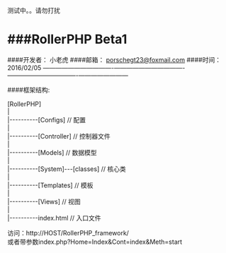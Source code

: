 测试中。。请勿打扰

###RollerPHP Beta1 
======================================================================
####开发者：	小老虎
####邮箱：		porschegt23@foxmail.com
####时间：		2016/02/05
———————————-———————————-———————————-————————

####框架结构:  
      
[RollerPHP]   
|     
|----------[Configs]                         // 配置        
|     
|----------[Controller]                      // 控制器文件     
|     
|----------[Models]				  	 		 // 数据模型     
|     
|----------[System]---[classes]              // 核心类       
|     
|----------[Templates] 						 // 模板    
|    
|----------[Views]							 // 视图     
|     
|----------index.html 						 // 入口文件     


    


访问：http://HOST/RollerPHP_framework/        
或者带参数index.php?Home=Index&Cont=index&Meth=start
